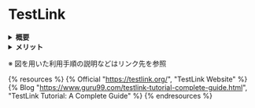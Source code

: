 # TestLink

<details>
<summary><strong>概要</strong></summary>

---

テストリンクは, 最も広く使われているWebベースのオープンソーステストマネジメントツールです。

テストプロジェクトを作成し, テストケースを作成する他, 複数のユーザーのアカウントを作成し異なるユーザーの役割を割り当てることでそれぞれの認証情報と割り当てられたロールを利用して機能にアクセスすることが可能です。テストケースの自動/手動実行の両方をサポートしており, テスト計画とテストレポートを短時間で作成することが可能です。加えて, Excel, MSワード, およびHTML形式などの様々な形式のテストレポートの他, JIRA, MANTIS, BUGZILLA, TRACなど, 多くの一般的な欠陥追跡システムとの統合もサポートしています。

---
</details>

<details>
<summary><strong>メリット</strong></summary>

---

利用するメリットとして以下のようなものが挙げられます。
・テストケースのエクスポートとインポートが容易
・多くの欠陥管理ツールとの統合が容易
・XML-RPCによるテストケースの自動実行が可
・バージョン, キーワード, テストケースID, バージョンによるテストケースのフィルタリングが容易
・テストケースを複数のユーザーに簡単に割り当て可
・テスト計画書やテスト報告書を様々なフォーマットで簡単に作成することができる
・複数のユーザーに認証情報を提供しロールを割り当てることができる

---
</details>

※ 図を用いた利用手順の説明などはリンク先を参照

{% resources %}
  {% Official "https://testlink.org/", "TestLink Website" %}
  {% Blog "https://www.guru99.com/testlink-tutorial-complete-guide.html", "TestLink Tutorial: A Complete Guide" %}
{% endresources %}